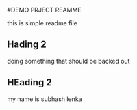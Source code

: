 #DEMO PRJECT REAMME

this is simple readme file

## Hading 2

doing something that should be backed out


## HEading 2

my name is subhash lenka
 
